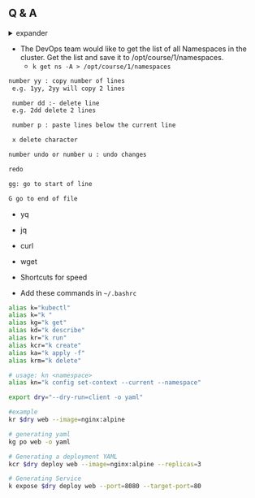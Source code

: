 ## Q & A 

<details><summary>expander</summary>
<p>

````bash

test this
````
</p>


</details>

- The DevOps team would like to get the list of all Namespaces in the cluster. Get the list and save it to /opt/course/1/namespaces.
   - ```k get ns -A > /opt/course/1/namespaces```

```bash
number yy : copy number of lines
 e.g. 1yy, 2yy will copy 2 lines

 number dd :- delete line
 e.g. 2dd delete 2 lines

 number p : paste lines below the current line

 x delete character 

number undo or number u : undo changes 

redo 

gg: go to start of line 

G go to end of file 
 ```


 - yq
 - jq
 - curl
 - wget

 - Shortcuts for speed
 - Add these commands in `~/.bashrc`
```bash
alias k="kubectl"
alias k="k "
alias kg="k get"
alias kd="k describe"
alias kr="k run"
alias kcr="k create"
alias ka="k apply -f"
alias krm="k delete"

# usage: kn <namespace>
alias kn="k config set-context --current --namespace"

export dry="--dry-run=client -o yaml"

#example
kr $dry web --image=nginx:alpine

# generating yaml
kg po web -o yaml

# Generating a deployment YAML
kcr $dry deploy web --image=nginx:alpine --replicas=3

# Generating Service
k expose $dry deploy web --port=8080 --target-port=80
```
